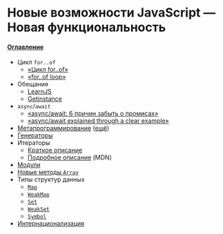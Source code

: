 # Новые возможности JavaScript — Новая функциональность

#### [Оглавление](../README.md)

- Цикл `for..of`
  - [&laquo;Цикл for..of&raquo;](http://jsraccoon.ru/es6-for-of-loop)
  - [&laquo;for..of loop&raquo;](http://putaindecode.io/en/articles/js/es2015/for-of/)
- Обещания
  - [LearnJS](https://learn.javascript.ru/promise)
  - [Getinstance](https://getinstance.info/articles/javascript/grokking-es6-promises-the-four-functions-you-need-to-avoid-callback-hel/)
- `async`/`await`
  - [&laquo;async/await: 6 причин забыть о промисах&raquo;](https://habrahabr.ru/company/ruvds/blog/326074/)
  - [&laquo;async/await explained through a clear example&raquo;](https://codeburst.io/javascript-es-2017-learn-async-await-by-example-48acc58bad65)
- [Метапрограммирование](https://developer.mozilla.org/ru/docs/Web/JavaScript/Guide/Meta_programming) ([ещё](https://habrahabr.ru/post/227753/))
- [Генераторы](./generators/README.md)
- Итераторы
  - [Краткое описание](./iterators/README.md)
  - [Подробное описание](https://developer.mozilla.org/ru/docs/Web/JavaScript/Guide/Iterators_and_generators) (MDN)
- [Модули](./module/README.md)
- [Новые методы `Array`](./array-methods/README.md)
- Типы структур данных
  - [`Map`](https://developer.mozilla.org/ru/docs/Web/JavaScript/Reference/Global_Objects/Map)
  - [`WeakMap`](https://developer.mozilla.org/ru/docs/Web/JavaScript/Reference/Global_Objects/WeakMap)
  - [`Set`](https://developer.mozilla.org/ru/docs/Web/JavaScript/Reference/Global_Objects/Set)
  - [`WeakSet`](https://developer.mozilla.org/ru/docs/Web/JavaScript/Reference/Global_Objects/WeakSet)
  - [`Symbol`](https://developer.mozilla.org/ru/docs/Web/JavaScript/Reference/Global_Objects/Symbol)
- [Интернационализация](./internationalization/README.md)
